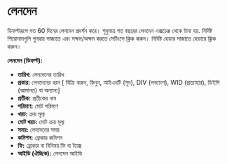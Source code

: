 # **লেনদেন**

ডিফল্টরূপে গত 60 দিনের লেনদেন প্রদর্শন করে। শুধুমাত্র গত বছরের লেনদেন এক্সচেঞ্জ থেকে টানা হয়.
নির্দিষ্ট শিরোনামগুলি পুনরায় সাজাতে এবং সক্ষম/অক্ষম করতে সেটিংসে ক্লিক করুন।
নির্দিষ্ট হেডার সাজাতে হেডারে ক্লিক করুন।

**লেনদেন (ডিফল্ট):**
  - **তারিখ:** লেনদেনের তারিখ
  - **প্রকার:** লেনদেনের ধরন [ বিক্রি করুন, কিনুন, আইএনটি (সুদ), DIV (লভ্যাংশ), WID (প্রত্যাহার), ডিইপি (আমানত) বা অন্যান্য]
  - **প্রতীক:** প্রতীকের নাম
  - **পরিমাণ:** মোট পরিমাণ
  - **খরচ:** ক্রয় মূল্য
  - **মোট খরচ:** মোট ক্রয় মূল্য
  - **সময়:** লেনদেনের সময়
  - **কমিশন:** ব্রোকার কমিশন
  - **ফি:** ব্রোকার বা বিনিময় ফি বা ট্যাক্স
  - **আইডি (ঐচ্ছিক):** লেনদেন আইডি
